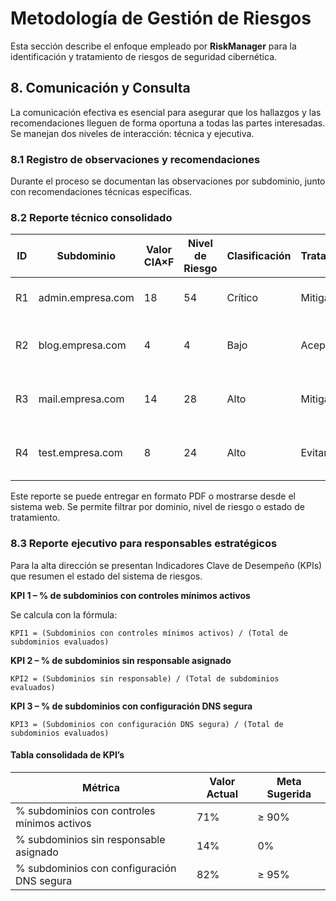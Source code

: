 # Metodología de Gestión de Riesgos

Esta sección describe el enfoque empleado por **RiskManager** para la identificación y tratamiento de riesgos de seguridad cibernética.

## 8. Comunicación y Consulta

La comunicación efectiva es esencial para asegurar que los hallazgos y las recomendaciones lleguen de forma oportuna a todas las partes interesadas. Se manejan dos niveles de interacción: técnica y ejecutiva.

### 8.1 Registro de observaciones y recomendaciones

Durante el proceso se documentan las observaciones por subdominio, junto con recomendaciones técnicas específicas.

### 8.2 Reporte técnico consolidado

| ID | Subdominio        | Valor CIA×F | Nivel de Riesgo | Clasificación | Tratamiento | Observaciones Técnicas                                | Recomendaciones                                  |
|----|-------------------|-------------|-----------------|---------------|-------------|------------------------------------------------------|--------------------------------------------------|
| R1 | admin.empresa.com | 18          | 54              | Crítico       | Mitigar     | Panel sin login, accesible públicamente              | Implementar MFA, limitar acceso por IP           |
| R2 | blog.empresa.com  | 4           | 4               | Bajo          | Aceptar     | Falta de cabeceras CSP, pero sin datos críticos      | Solo documentar y monitorear cada trimestre      |
| R3 | mail.empresa.com  | 14          | 28              | Alto          | Mitigar     | No tiene SPF ni DKIM configurado                     | Agregar validaciones en DNS y monitoreo SMTP     |
| R4 | test.empresa.com  | 8           | 24              | Alto          | Evitar      | CNAME apuntando a servicio inexistente               | Eliminar del DNS                                 |

Este reporte se puede entregar en formato PDF o mostrarse desde el sistema web. Se permite filtrar por dominio, nivel de riesgo o estado de tratamiento.

### 8.3 Reporte ejecutivo para responsables estratégicos

Para la alta dirección se presentan Indicadores Clave de Desempeño (KPIs) que resumen el estado del sistema de riesgos.

**KPI 1 – % de subdominios con controles mínimos activos**

Se calcula con la fórmula:

```
KPI1 = (Subdominios con controles mínimos activos) / (Total de subdominios evaluados)
```

**KPI 2 – % de subdominios sin responsable asignado**

```
KPI2 = (Subdominios sin responsable) / (Total de subdominios evaluados)
```

**KPI 3 – % de subdominios con configuración DNS segura**

```
KPI3 = (Subdominios con configuración DNS segura) / (Total de subdominios evaluados)
```

#### Tabla consolidada de KPI’s

| Métrica                                             | Valor Actual | Meta Sugerida |
|-----------------------------------------------------|--------------|---------------|
| % subdominios con controles mínimos activos         | 71%          | ≥ 90%         |
| % subdominios sin responsable asignado              | 14%          | 0%            |
| % subdominios con configuración DNS segura          | 82%          | ≥ 95%         |

